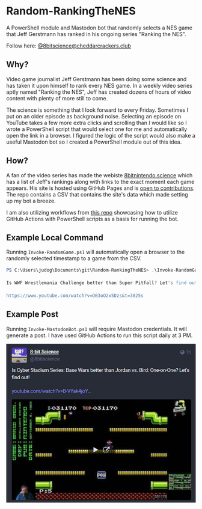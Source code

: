 # Random-RankingTheNES

A PowerShell module and Mastodon bot that randomly selects a NES game that Jeff Gerstmann has ranked in his ongoing series "Ranking the NES".

Follow here: [@8bitscience@cheddarcrackers.club](https://cheddarcrackers.club/@8bitscience)

## Why?

Video game journalist Jeff Gerstmann has been doing some science and has taken it upon himself to rank every NES game. In a weekly video series aptly named "Ranking the NES", Jeff has created dozens of hours of video content with plenty of more still to come.

The science is something that I look forward to every Friday. Sometimes I put on an older episode as background noise. Selecting an episode on YouTube takes a few more extra clicks and scrolling than I would like so I wrote a PowerShell script that would select one for me and automatically open the link in a browser. I figured the logic of the script would also make a useful Mastodon bot so I created a PowerShell module out of this idea.

## How?

A fan of the video series has made the webiste [8bitnintendo.science](https://8bitnintendo.science/) which has a list of Jeff's rankings along with links to the exact moment each game appears. His site is hosted using GitHub Pages and is [open to contributions](https://github.com/vNakamura/8bitnintendo-science). The repo contains a CSV that contains the site's data which made setting up my bot a breeze.

I am also utilizing workflows from [this repo](https://github.com/adamdriscoll/pwsh-github-actions) showcasing how to utilize GitHub Actions with PowerShell scripts as a basis for running the bot.

## Example Local Command

Running `Invoke-RandomGame.ps1` will automatically open a browser to the randomly selected timestamp to a game from the CSV.

```PowerShell
PS C:\Users\judog\Documents\git\Random-RankingTheNES> .\Invoke-RandomGame.ps1 

Is WWF Wrestlemania Challenge better than Super Pitfall? Let's find out! 

https://www.youtube.com/watch?v=DB3oO2x5Dzs&t=3825s
```

## Example Post

Running `Invoke-MastodonBot.ps1` will require Mastodon credentials. It will generate a post. I have used GitHub Actions to run this script daily at 3 PM.

![A screenshot showing a Mastodon post created by the bot. It reads: "Is Cyber Stadium Series: Base Wars better than Jordan vs. Bird: One-on-One? Let's find out!" and then a YouTube link and thumbnail is shown.](docs/example_post.png)
